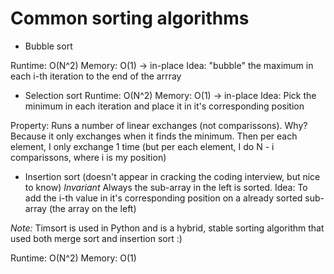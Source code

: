 # Common sorting algorithms

- Bubble sort

Runtime: O(N^2)
Memory: O(1)  -> in-place
Idea: "bubble" the maximum in each i-th iteration to the end of the arrray

- Selection sort
Runtime: O(N^2)
Memory: O(1) -> in-place
Idea: Pick the minimum in each iteration and place it in it's corresponding position

Property: Runs a number of linear exchanges (not comparissons). Why? Because
it only exchanges when it finds the minimum. Then per each element, I only exchange 1 time (but per each element, I do N - i comparissons, where i is my position)


- Insertion sort (doesn't appear in cracking the coding interview, but nice to know)
*Invariant* Always the sub-array in the left is sorted. 
Idea: To add the i-th value in it's corresponding position on a already sorted sub-array (the array on the left)


*Note:* Timsort is used in Python and is a hybrid, stable sorting algorithm that used both
merge sort and insertion sort :)

Runtime: O(N^2)
Memory: O(1)

